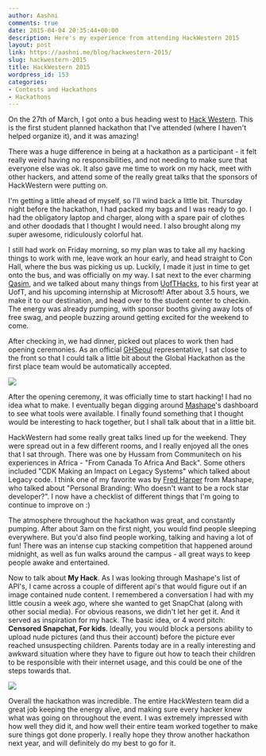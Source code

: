 ```yaml
---
author: Aashni
comments: true
date: 2015-04-04 20:35:44+00:00
description: Here's my experience from attending HackWestern 2015
layout: post
link: https://aashni.me/blog/hackwestern-2015/
slug: hackwestern-2015
title: HackWestern 2015
wordpress_id: 153
categories:
- Contests and Hackathons
- Hackathons
---
```


On the 27th of March, I got onto a bus heading west to [Hack Western](http://www.hackwestern.com). This is the first student planned hackathon that I've attended (where I haven't helped organize it), and it was amazing!

There was a huge difference in being at a hackathon as a participant - it felt really weird having no responsibilities, and not needing to make sure that everyone else was ok. It also gave me time to work on my hack, meet with other hackers, and attend some of the really great talks that the sponsors of HackWestern were putting on.

I'm getting a little ahead of myself, so I'll wind back a little bit. Thursday night before the hackathon, I had packed my bags and I was ready to go. I had the obligatory laptop and charger, along with a spare pair of clothes and other doodads that I thought I would need. I also brought along my super awesome, ridiculously colorful hat.

I still had work on Friday morning, so my plan was to take all my hacking things to work with me, leave work an hour early, and head straight to Con Hall, where the bus was picking us up. Luckily, I made it just in time to get onto the bus, and was officially on my way. I sat next to the ever charming [Qasim](http://www.qas.im/iqbal/), and we talked about many things from [UofTHacks](http://www.uofthacks.com), to his first year at UofT, and his upcoming internship at Microsoft! After about 3.5 hours, we make it to our destination, and head over to the student center to checkin. The energy was already pumping, with sponsor booths giving away lots of free swag, and people buzzing around getting excited for the weekend to come.

After checking in, we had dinner, picked out places to work then had opening ceremonies. As an official [GHSeoul](https://seoul.globalhackathon.io/) representative, I sat close to the front so that I could talk a little bit about the Global Hackathon as the first place team would be automatically accepted.

[![](https://fbcdn-sphotos-g-a.akamaihd.net/hphotos-ak-xaf1/t31.0-8/11078137_906997606017585_567858991244870044_o.jpg)](https://fbcdn-sphotos-g-a.akamaihd.net/hphotos-ak-xaf1/t31.0-8/11078137_906997606017585_567858991244870044_o.jpg)

After the opening ceremony, it was officially time to start hacking! I had no idea what to make. I eventually began digging around [Mashape](https://www.mashape.com/)'s dashboard to see what tools were available. I finally found something that I thought would be interesting to hack together, but I shall talk about that in a little bit. 

HackWestern had some really great talks lined up for the weekend. They were spread out in a few different rooms, and I really enjoyed all the ones that I sat through. There was one by Hussam from Communitech on his experiences in Africa - "From Canada To Africa And Back". Some others included "CDK Making an Impact on Legacy Systems" which talked about Legacy code. I think one of my favorite was by [Fred Harper](https://twitter.com/fharper) from Mashape, who talked about "Personal Branding: Who doesn't want to be a rock star developer?". I now have a checklist of different things that I'm going to continue to improve on :)

The atmosphere throughout the hackathon was great, and constantly pumping. After about 3am on the first night, you would find people sleeping everywhere. But you'd also find people working, talking and having a lot of fun! There was an intense cup stacking competition that happened around midnight, as well as fun walks around the campus - all great ways to keep people awake and entertained.

Now to talk about **My Hack**. As I was looking through Mashape's list of API's, I came across a couple of different api's that would figure out if an image contained nude content. I remembered a conversation I had with my little cousin a week ago, where she wanted to get SnapChat (along with other social media). For obvious reasons, we didn't let her get it. And it served as inspiration for my hack. The basic idea, or 4 word pitch: **Censored Snapchat, For kids**. Ideally, you would block a persons ability to upload nude pictures (and thus their account) before the picture ever reached unsuspecting children. Parents today are in a really interesting and awkward situation where they have to figure out how to teach their children to be responsible with their internet usage, and this could be one of the steps towards that.

[![](https://scontent.xx.fbcdn.net/hphotos-xtf1/t31.0-8/s960x960/11112908_907000396017306_449743050778725021_o.jpg)](https://scontent.xx.fbcdn.net/hphotos-xtf1/t31.0-8/s960x960/11112908_907000396017306_449743050778725021_o.jpg) 

Overall the hackathon was incredible. The entire HackWestern team did a great job keeping the energy alive, and making sure every hacker knew what was going on throughout the event. I was extremely impressed with how well they did it, and how well their entire team worked together to make sure things got done properly. I really hope they throw another hackathon next year, and will definitely do my best to go for it.

